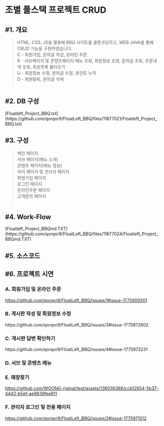 <h1>조별 풀스택 프로젝트 CRUD</h1>

<h2>#1. 개요</h2>

> HTML, CSS, JS을 활용해 BBQ 사이트를 클론코딩하고, WEB JAVA를 통해 CRUD 기능을 구현하였습니다.<br>
> C - 회원가입, 문의글 작성, 온라인 주문<br>
> R - 서브페이지 및 콘텐츠페이지 메뉴 조회, 회원정보 조회, 문의글 조회, 주문내역 조회, 회원목록 불러오기<br>
> U - 회원정보 수정, 문의글 수정, 포인트 누적<br>
> D - 회원탈퇴, 문의글 삭제
<br><br>


<h2>#2. DB 구성</h2>
[Floatleft_Project_BBQ.txt](https://github.com/qorqor9/FloatLeft_BBQ/files/11877021/Floatleft_Project_BBQ.txt)

<h2>#3. 구성</h2>

> 메인 페이지<br>
> 서브 페이지(메뉴 소개)<br>
> 콘텐츠 페이지(메뉴 정보)<br>
> 마이 페이지 및 관리자 페이지<br>
> 회원가입 페이지<br>
> 로그인 페이지<br>
> 온라인주문 페이지<br>
> 고객문의 페이지
<br><br>


<h2>#4. Work-Flow</h2>
[Floatleft_Project_BBQmd.TXT](https://github.com/qorqor9/FloatLeft_BBQ/files/11877024/Floatleft_Project_BBQmd.TXT)

<h2>#5. 소스코드</h2>


<h2>#6. 프로젝트 시연</h2>

  <h3>A. 회원가입 및 온라인 주문</h3>

https://github.com/qorqor9/FloatLeft_BBQ/issues/1#issue-1775909301



  <h3>B. 게시판 작성 및 회원정보 수정</h3>
https://github.com/qorqor9/FloatLeft_BBQ/issues/3#issue-1775972602



  <h3>C. 게시판 답변 확인하기</h3>
https://github.com/qorqor9/FloatLeft_BBQ/issues/4#issue-1775973231



  <h3>D. 서브 및 콘텐츠 메뉴</h3>



  <h3>E. 매장찾기</h3>

  https://github.com/WOONG-riginal/test/assets/136036366/ccb12654-5b37-4442-b5ef-ae9839fee811

  <h3>F. 관리자 로그인 및 전용 페이지</h3>

  https://github.com/qorqor9/FloatLeft_BBQ/issues/2#issue-1775971512
  


